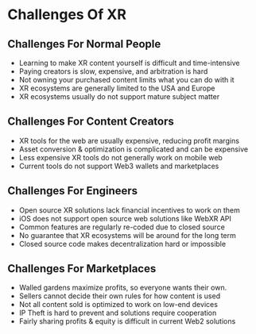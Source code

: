 # Challenges Of XR

## Challenges For Normal People

* Learning to make XR content yourself is difficult and time-intensive&#x20;
* Paying creators is slow, expensive, and arbitration is hard&#x20;
* Not owning your purchased content limits what you can do with it&#x20;
* XR ecosystems are generally limited to the USA and Europe&#x20;
* XR ecosystems usually do not support mature subject matter

## Challenges For Content Creators

* XR tools for the web are usually expensive, reducing profit margins&#x20;
* Asset conversion & optimization is complicated and can be expensive
* Less expensive XR tools do not generally work on mobile web&#x20;
* Current tools do not support Web3 wallets and marketplaces

## Challenges For Engineers

* Open source XR solutions lack financial incentives to work on them&#x20;
* iOS does not support open source web solutions like WebXR API&#x20;
* Common features are regularly re-coded due to closed source&#x20;
* No guarantee that XR ecosystems will be around for the long term&#x20;
* Closed source code makes decentralization hard or impossible

## Challenges For Marketplaces

* Walled gardens maximize profits, so everyone wants their own.&#x20;
* Sellers cannot decide their own rules for how content is used&#x20;
* Not all content sold is optimized to work on low-end devices&#x20;
* IP Theft is hard to prevent and solutions require cooperation&#x20;
* Fairly sharing profits & equity is difficult in current Web2 solutions
